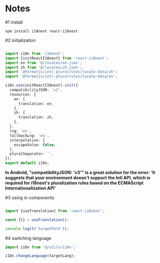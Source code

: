 # Notes

#1 install 

```
npm install i18next react-i18next
```

#2 initialization

```TypeScript

import i18n from 'i18next';
import {initReactI18next} from 'react-i18next';
import en from '@/locales/en.json';
import zh from '@/locales/zh.json';
import '@formatjs/intl-pluralrules/locale-data/zh';
import '@formatjs/intl-pluralrules/locale-data/en';

i18n.use(initReactI18next).init({
  compatibilityJSON: 'v3',
  resources: {
    en: {
      translation: en,
    },
    zh: {
      translation: zh,
    },
  },
  lng: 'en',
  fallbackLng: 'en',
  interpolation: {
    escapeValue: false,
  },
  pluralSeparator: '',
});
export default i18n;

```

**In Android, "compatibilityJSON: 'v3'" is a great solution for the error: 'It suggests that your environment doesn't support the Intl API, which is required for i18next's pluralization rules based on the ECMAScript Internationalization API'**

#3 using in components

```TypeScript

import {useTranslation} from 'react-i18next';

const {t} = useTranslation();

console.log(t('targetPath'));

```

#4 switching language

```TypeScript
import i18n from '@/utils/i18n';

i18n.changeLanguage(targetLang);

```